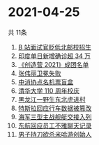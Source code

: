 # 2021-04-25
  共 11条

  <!-- BEGIN -->
  <!-- 最后更新时间:Sun Apr 25 2021 06:17:35 GMT+0000 (Coordinated Universal Time) -->
  1. [B 站面试官贬低北邮校招生](https://www.zhihu.com/search?q=b站北邮)
1. [印度单日新增确诊超 34 万](https://www.zhihu.com/search?q=印度疫情)
1. [《创造营 2021》成团名单](https://www.zhihu.com/search?q=创造营成团名单)
1. [张伟丽卫冕失败](https://www.zhihu.com/search?q=张伟丽)
1. [中消协点名机票盲盒](https://www.zhihu.com/search?q=机票盲盒)
1. [清华大学 110 周年校庆](https://www.zhihu.com/search?q=清华校庆)
1. [黑龙江一野生东北虎进村](https://www.zhihu.com/search?q=野生东北虎)
1. [特斯拉回应行车数据被篡改](https://www.zhihu.com/search?q=特斯拉行车数据)
1. [海军三型主战舰艇交接入列](https://www.zhihu.com/search?q=海军舰艇)
1. [东航回应员工不雅聊天记录](https://www.zhihu.com/search?q=东航空姐)
1. [男子持刀欲杀米哈游创始人](https://www.zhihu.com/search?q=米哈游)
  <!-- END -->
  